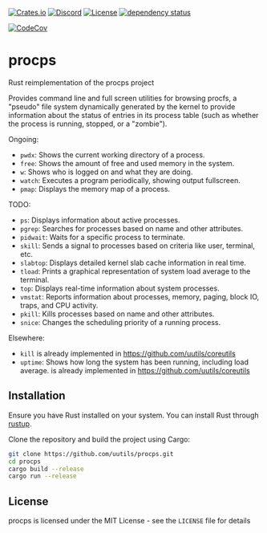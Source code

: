[![Crates.io](https://img.shields.io/crates/v/procps.svg)](https://crates.io/crates/procps)
[![Discord](https://img.shields.io/badge/discord-join-7289DA.svg?logo=discord&longCache=true&style=flat)](https://discord.gg/wQVJbvJ)
[![License](http://img.shields.io/badge/license-MIT-blue.svg)](https://github.com/uutils/procps/blob/main/LICENSE)
[![dependency status](https://deps.rs/repo/github/uutils/procps/status.svg)](https://deps.rs/repo/github/uutils/procps)

[![CodeCov](https://codecov.io/gh/uutils/procps/branch/master/graph/badge.svg)](https://codecov.io/gh/uutils/procps)

# procps

Rust reimplementation of the procps project

Provides command line and full screen utilities for browsing procfs, a "pseudo" file system dynamically generated by the kernel to provide information about the status of entries in its process table (such as whether the process is running, stopped, or a "zombie").

Ongoing:
* `pwdx`: Shows the current working directory of a process.
* `free`: Shows the amount of free and used memory in the system.
* `w`: Shows who is logged on and what they are doing.
* `watch`: Executes a program periodically, showing output fullscreen.
* `pmap`: Displays the memory map of a process.

TODO:
* `ps`: Displays information about active processes.
* `pgrep`: Searches for processes based on name and other attributes.
* `pidwait`: Waits for a specific process to terminate.
* `skill`: Sends a signal to processes based on criteria like user, terminal, etc.
* `slabtop`: Displays detailed kernel slab cache information in real time.
* `tload`: Prints a graphical representation of system load average to the terminal.
* `top`: Displays real-time information about system processes.
* `vmstat`: Reports information about processes, memory, paging, block IO, traps, and CPU activity.
* `pkill`: Kills processes based on name and other attributes.
* `snice`: Changes the scheduling priority of a running process.

Elsewhere:

 * `kill` is already implemented in https://github.com/uutils/coreutils
 * `uptime`: Shows how long the system has been running, including load average.
   is already implemented in https://github.com/uutils/coreutils

## Installation

Ensure you have Rust installed on your system. You can install Rust through [rustup](https://rustup.rs/).

Clone the repository and build the project using Cargo:

```bash
git clone https://github.com/uutils/procps.git
cd procps
cargo build --release
cargo run --release
```

## License

procps is licensed under the MIT License - see the `LICENSE` file for details
